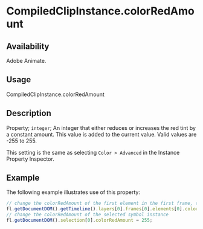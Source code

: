 # CompiledClipInstance.colorRedAmount

## Availability

Adobe Animate.

## Usage

CompiledClipInstance.colorRedAmount

## Description

Property; `integer`; An integer that either reduces or increases the red tint by a constant amount. This value is added to the current value. Valid values are -255 to 255.

This setting is the same as selecting `Color > Advanced` in the Instance Property Inspector.

## Example

The following example illustrates use of this property:

```javascript
// change the colorRedAmount of the first element in the first frame, top layer
fl.getDocumentDOM().getTimeline().layers[0].frames[0].elements[0].colorRedAmount = 100;
// change the colorRedAmount of the selected symbol instance
fl.getDocumentDOM().selection[0].colorRedAmount = 255;
```
